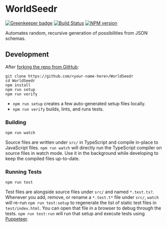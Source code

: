 <!-- {{Top}} -->
# WorldSeedr
[![Greenkeeper badge](https://badges.greenkeeper.io/FullScreenShenanigans/WorldSeedr.svg)](https://greenkeeper.io/)
[![Build Status](https://travis-ci.org/FullScreenShenanigans/WorldSeedr.svg?branch=master)](https://travis-ci.org/FullScreenShenanigans/WorldSeedr)
[![NPM version](https://badge.fury.io/js/worldseedr.svg)](http://badge.fury.io/js/worldseedr)

Automates random, recursive generation of possibilities from JSON schemas.
<!-- {{/Top}} -->

<!-- {{Development}} -->
## Development

After [forking the repo from GitHub](https://help.github.com/articles/fork-a-repo/):

```
git clone https://github.com/<your-name-here>/WorldSeedr
cd WorldSeedr
npm install
npm run setup
npm run verify
```

* `npm run setup` creates a few auto-generated setup files locally.
* `npm run verify` builds, lints, and runs tests.

### Building

```shell
npm run watch
```

Source files are written under `src/` in TypeScript and compile in-place to JavaScript files.
`npm run watch` will directly run the TypeScript compiler on source files in watch mode.
Use it in the background while developing to keep the compiled files up-to-date.

### Running Tests

```shell
npm run test
```

Test files are alongside source files under `src/` and named `*.test.ts?`.
Whenever you add, remove, or rename a `*.test.t*` file under `src/`, `watch` will re-run `npm run test:setup` to regenerate the list of static test files in `test/index.html`.
You can open that file in a browser to debug through the tests.
`npm run test:run` will run that setup and execute tests using [Puppeteer](https://github.com/GoogleChrome/puppeteer).
<!-- {{/Development}} -->
